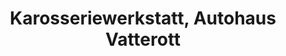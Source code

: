 ---
title: "Karosseriewerkstatt, Autohaus Vatterott"
url: /stadtoldendorf/karosseriewerkstatt-autohaus-vatterott/
shop: Autowerkstatt
---